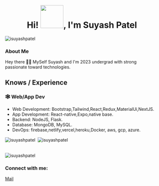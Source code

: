 <body>
<h1 align="center">Hi! <img src="https://github.com/isuyashpatel/isuyashpatel/assets/59373438/060d752c-ac1a-41d4-a0df-8f2556f11a97" width="75" height="75"/>, I'm Suyash Patel </h1>
<div align="left"> <img src="https://komarev.com/ghpvc/?username=isuyashpatel&label=Profile%20views&color=0e75b6&style=flat" alt="isuyashpatel" /> </div>
<h3 align="left">About Me</h3>
<p align="left">Hey there 🙋‍♂️ MySelf Suyash and I'm 2023 undergrad with strong passionate toward technologies.</p>


## Knows / Experience

### 🕸️ Web/App Dev

- Web Development: Bootstrap,Tailwind,React,Redux,MaterialUi,NextJS.
- App Development: React-native,Expo,native base.
- Backend: NodeJS, Flask.
- Database: MongoDB, MySQL.
- DevOps: firebase,netlify,vercel,heroku,Docker, aws, gcp, azure. 

<div><img align="center" src="https://github-readme-stats.vercel.app/api/top-langs?username=isuyashpatel&show_icons=true&locale=en&layout=compact" alt="isuyashpatel" />&nbsp;&nbsp;<img align="center"" src="https://github-readme-stats.vercel.app/api?username=isuyashpatel&show_icons=true&locale=en" alt="isuyashpatel" /></div>
<br/>
<div></div>
<br/>
<div><img align="center" src="https://github-readme-streak-stats.herokuapp.com/?user=isuyashpatel&" alt="isuyashpatel" /></div>

<h3 align="left">Connect with me:</h3>
<p align="left">
<!-- <a href="https://www.suyashpatel.tech/">
Website
</a> -->
<a href="mailto:suyashpatelmrj@gmail.com" target="blank">Mail</a>

</p>

</body>
